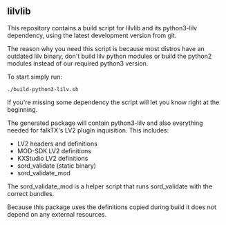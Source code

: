 ## lilvlib

This repository contains a build script for lilvlib and its python3-lilv dependency, using the latest development version from git.

The reason why you need this script is because most distros have an outdated lilv binary, don't build lilv python modules or build the python2 modules instead of our required python3 version.

To start simply run:

`./build-python3-lilv.sh`

If you're missing some dependency the script will let you know right at the beginning.


The generated package will contain python3-lilv and also everything needed for falkTX's LV2 plugin inquisition.
This includes:

- LV2 headers and definitions
- MOD-SDK LV2 definitions
- KXStudio LV2 definitions
- sord_validate (static binary)
- sord_validate_mod


The sord_validate_mod is a helper script that runs sord_validate with the correct bundles.

Because this package uses the definitions copied during build it does not depend on any external resources.
